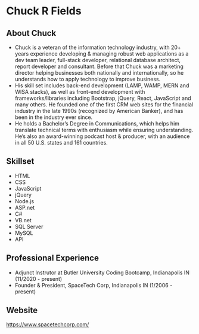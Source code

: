 # Chuck R Fields

## About Chuck
- Chuck is a veteran of the information technology industry, with 20+ years experience developing & managing robust web applications as a dev team leader, full-stack developer, relational database architect, report developer and consultant. Before that Chuck was a marketing director helping businesses both nationally and internationally, so he understands how to apply technology to improve business.
- His skill set includes back-end development (LAMP, WAMP, MERN and WISA stacks), as well as front-end development with frameworks/libraries including Bootstrap, jQuery, React, JavaScript and many others. He founded one of the first CRM web sites for the financial industry in the late 1990s (recognized by American Banker), and has been in the industry ever since.  
- He holds a Bachelor’s Degree in Communications, which helps him translate technical terms with enthusiasm while ensuring understanding. He’s also an award-winning podcast host & producer, with an audience in all 50 U.S. states and 161 countries. 


## Skillset
* HTML
* CSS
* JavaScript
* jQuery
* Node.js
* ASP.net
* C#
* VB.net
* SQL Server
* MySQL
* API

## Professional Experience
* Adjunct Instrutor at Butler University Coding Bootcamp, Indianapolis IN (11/2020 - present)
* Founder & President, SpaceTech Corp, Indianapolis IN (1/2006 - present)

## Website
https://www.spacetechcorp.com/
